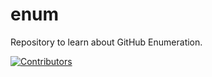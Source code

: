# enum
Repository to learn about GitHub Enumeration.































































[![Contributors](https://img.shields.io/badge/Contributors-3-brightgreen)](https://github.com/EurydiceCorp/enum/graphs/contributors)
